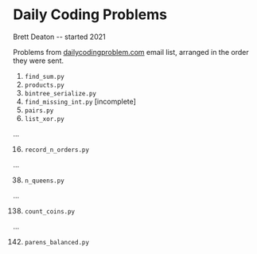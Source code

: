 # Daily Coding Problems
Brett Deaton -- started 2021

Problems from [dailycodingproblem.com](https://www.dailycodingproblem.com)
email list, arranged in the order they were sent.

1. `find_sum.py`
2. `products.py`
3. `bintree_serialize.py`
4. `find_missing_int.py` [incomplete]
5. `pairs.py`
6. `list_xor.py`

...

16. `record_n_orders.py`

...

38. `n_queens.py`

...

138. `count_coins.py`

...

142. `parens_balanced.py`
